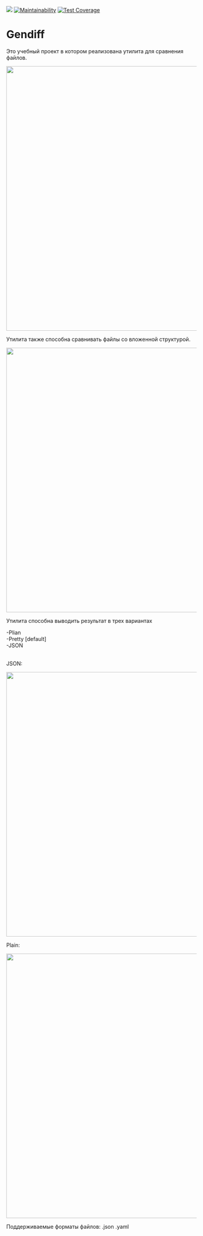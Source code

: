 <img src = "https://github.com/Rustam-Amirov/php-project-lvl2/workflows/CI/badge.svg?branch=master"></img>
[![Maintainability](https://api.codeclimate.com/v1/badges/bb2d60df0a85e2974405/maintainability)](https://codeclimate.com/github/Rustam-Amirov/php-project-lvl2/maintainability)
[![Test Coverage](https://api.codeclimate.com/v1/badges/bb2d60df0a85e2974405/test_coverage)](https://codeclimate.com/github/Rustam-Amirov/php-project-lvl2/test_coverage)
<h1>Gendiff</h1>
<p>Это учебный проект в котором реализована утилита для сравнения файлов.</p>
<a href="https://asciinema.org/a/334526?autoplay=1"><img src="https://asciinema.org/a/334526.png" width="700"/></a>
<p>Утилита также способна сравнивать файлы со вложенной структурой.</p>
<a href="https://asciinema.org/a/Q9BBEpxupk8ahrhMqUe33GcHY"><img src="https://asciinema.org/a/Q9BBEpxupk8ahrhMqUe33GcHY.png" width= "700"/></a>
<p>Утилита способна выводить результат в трех вариантах</p>
<div>-Plian</div>
<div>-Pretty  [default]</div>
<div>-JSON</div>
</br>
<p>JSON:</p>
<a href="https://asciinema.org/a/1StSb2hC6UhjmPfWBMkEQw7F5" target="_blank"><img src="https://asciinema.org/a/1StSb2hC6UhjmPfWBMkEQw7F5.svg" width = "700"/></a>
<p>Plain:</p>
<a href="https://asciinema.org/a/uXp5S8k9OVwTrz9B4RQHPiaUz" target="_blank"><img src="https://asciinema.org/a/uXp5S8k9OVwTrz9B4RQHPiaUz.svg" width = "700"/></a>
<p>Поддерживаемые форматы файлов: .json .yaml</p>